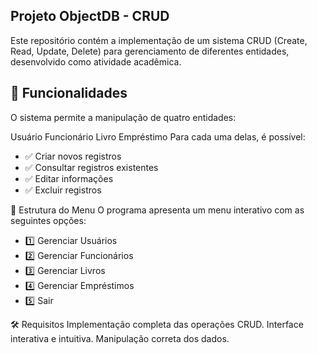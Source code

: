 ## Projeto ObjectDB - CRUD
Este repositório contém a implementação de um sistema CRUD (Create, Read, Update, Delete) para gerenciamento de diferentes entidades, desenvolvido como atividade acadêmica.

## 📌 Funcionalidades

O sistema permite a manipulação de quatro entidades:

Usuário
Funcionário
Livro
Empréstimo
Para cada uma delas, é possível:
- ✅ Criar novos registros
- ✅ Consultar registros existentes
- ✅ Editar informações
- ✅ Excluir registros

📜 Estrutura do Menu
O programa apresenta um menu interativo com as seguintes opções:
- 1️⃣ Gerenciar Usuários
- 2️⃣ Gerenciar Funcionários
- 3️⃣ Gerenciar Livros
- 4️⃣ Gerenciar Empréstimos
- 5️⃣ Sair

🛠 Requisitos
Implementação completa das operações CRUD.
Interface interativa e intuitiva.
Manipulação correta dos dados.
